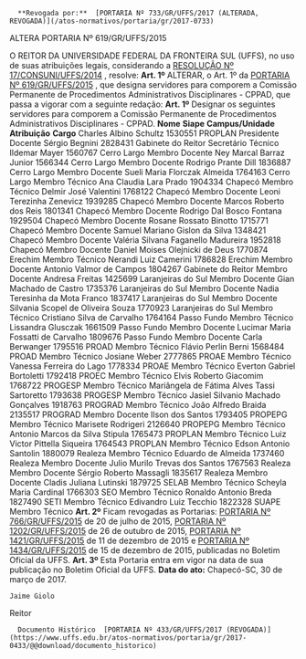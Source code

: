       **Revogada por:**  [PORTARIA Nº 733/GR/UFFS/2017 (ALTERADA, REVOGADA)](/atos-normativos/portaria/gr/2017-0733) 

   ALTERA PORTARIA Nº 619/GR/UFFS/2015  

 O REITOR DA UNIVERSIDADE FEDERAL DA FRONTEIRA SUL (UFFS), no uso de suas atribuições legais, considerando a [RESOLUÇÃO Nº 17/CONSUNI/UFFS/2014](https://www.uffs.edu.br/atos-normativos/resolucao/consuni/2014-0017)  , resolve:   **Art. 1º** ALTERAR, o Art. 1º da [PORTARIA Nº 619/GR/UFFS/2015](https://www.uffs.edu.br/atos-normativos/portaria/gr/2015-0619)  , que designa servidores para comporem a Comissão Permanente de Procedimentos Administrativos Disciplinares - CPPAD, que passa a vigorar com a seguinte redação:   **Art. 1º** Designar os seguintes servidores para comporem a Comissão Permanente de Procedimentos Administrativos Disciplinares - CPPAD.     **Nome**    **Siape**    **Campus/Unidade**    **Atribuição**    **Cargo**      Charles Albino Schultz   1530551   PROPLAN   Presidente   Docente     Sérgio Begnini   2828431   Gabinete do Reitor   Secretário   Técnico     Ildemar Mayer   1560767   Cerro Largo   Membro   Docente     Ney Marcal Barraz Junior   1566344   Cerro Largo   Membro   Docente     Rodrigo Prante Dill   1836887   Cerro Largo   Membro   Docente     Sueli Maria Florczak Almeida   1764163   Cerro Largo   Membro   Técnico     Ana Claudia Lara Prado   1904334   Chapecó   Membro   Técnico     Delmir José Valentini   1768122   Chapecó   Membro   Docente     Leoni Terezinha Zenevicz   1939285   Chapecó   Membro   Docente     Marcos Roberto dos Reis   1801341   Chapecó   Membro   Docente     Rodrigo Dal Bosco Fontana   1929504   Chapecó   Membro   Docente     Rosane Rossato Binotto   1715771   Chapecó   Membro   Docente     Samuel Mariano Gislon da Silva   1348421   Chapecó   Membro   Docente     Valéria Silvana Faganello Madureira   1952818   Chapecó   Membro   Docente     Daniel Moises Olejnicki de Deus   1770874   Erechim   Membro   Técnico     Nerandi Luiz Camerini   1786828   Erechim   Membro   Docente     Antonio Valmor de Campos   1804267   Gabinete do Reitor   Membro   Docente     Andresa Freitas   1425699   Laranjeiras do Sul   Membro   Docente     Gian Machado de Castro   1735376   Laranjeiras do Sul   Membro   Docente     Nadia Teresinha da Mota Franco   1837417   Laranjeiras do Sul   Membro   Docente     Silvania Scopel de Oliveira Souza   1770923   Laranjeiras do Sul   Membro   Técnico     Cristiano Silva de Carvalho   1764164   Passo Fundo   Membro   Técnico     Lissandra Glusczak   1661509   Passo Fundo   Membro   Docente     Lucimar Maria Fossatti de Carvalho   1809676   Passo Fundo   Membro   Docente     Carla Berwanger   1795516   PROAD   Membro   Técnico     Flávio Perlin Berni   1568484   PROAD   Membro   Técnico     Josiane Weber   2777865   PROAE   Membro   Técnico     Vanessa Ferreira do Lago   1778334   PROAE   Membro   Técnico     Everton Gabriel Bortoletti   1792418   PROEC   Membro   Técnico     Elvis Roberto Giacomim   1768722   PROGESP   Membro   Técnico     Mariângela de Fátima Alves Tassi Sartoretto   1793638   PROGESP   Membro   Técnico     Jasiel Silvanio Machado Gonçalves   1918763   PROGRAD   Membro   Técnico     João Alfredo Braida   2135517   PROGRAD   Membro   Docente     Ilson dos Santos   1793405   PROPEPG   Membro   Técnico     Marisete Rodrigeri   2126640   PROPEPG   Membro   Técnico     Antonio Marcos da Silva Stipula   1765473   PROPLAN   Membro   Técnico     Luiz Victor Pittella Siqueira   1764543   PROPLAN   Membro   Técnico     Edson Antonio Santolin   1880079   Realeza   Membro   Técnico     Eduardo de Almeida   1737460   Realeza   Membro   Docente     Julio Murilo Trevas dos Santos   1767563   Realeza   Membro   Docente     Sérgio Roberto Massagli   1835617   Realeza   Membro   Docente     Cladis Juliana Lutinski   1879725   SELAB   Membro   Técnico     Scheyla Maria Cardinal   1766303   SEO   Membro   Técnico     Ronaldo Antonio Breda   1827490   SETI   Membro   Técnico     Edivandro Luiz Tecchio   1822328   SUAPE   Membro   Técnico       **Art. 2º** Ficam revogadas as Portarias: [PORTARIA Nº 766/GR/UFFS/2015](https://www.uffs.edu.br/atos-normativos/portaria/gr/2015-0766)  de 20 de julho de 2015, [PORTARIA Nº 1202/GR/UFFS/2015](https://www.uffs.edu.br/atos-normativos/portaria/gr/2015-1202)  de 26 de outubro de 2015, [PORTARIA Nº 1421/GR/UFFS/2015](https://www.uffs.edu.br/atos-normativos/portaria/gr/2015-1421)  de 11 de dezembro de 2015 e [PORTARIA Nº 1434/GR/UFFS/2015](https://www.uffs.edu.br/atos-normativos/portaria/gr/2015-1434)  de 15 de dezembro de 2015, publicadas no Boletim Oficial da UFFS.   **Art. 3º** Esta Portaria entra em vigor na data de sua publicação no Boletim Oficial da UFFS.      **Data do ato:** Chapecó-SC, 30 de março de 2017.   
 

    Jaime Giolo   
 Reitor 

      Documento Histórico  [PORTARIA Nº 433/GR/UFFS/2017 (REVOGADA)](https://www.uffs.edu.br/atos-normativos/portaria/gr/2017-0433/@@download/documento_historico)     
      